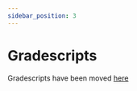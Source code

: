 ```yaml
---
sidebar_position: 3
---
```


# Gradescripts

Gradescripts have been moved [here](/docs/grading/cs102lings)
